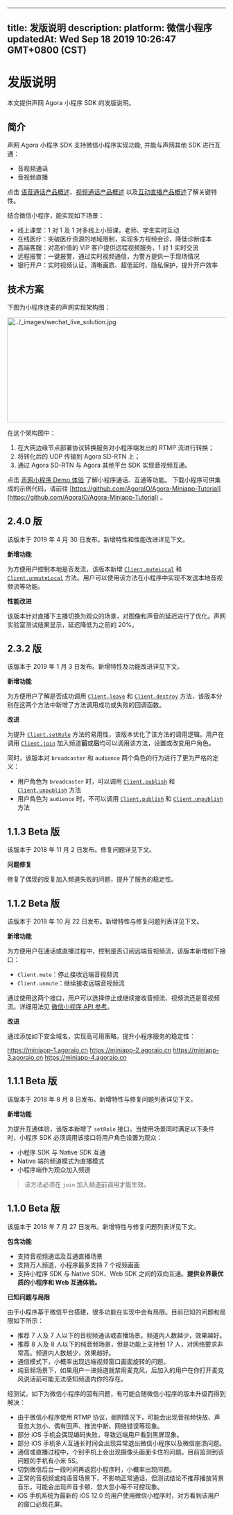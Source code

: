 
---
title: 发版说明
description: 
platform: 微信小程序
updatedAt: Wed Sep 18 2019 10:26:47 GMT+0800 (CST)
---
# 发版说明
本文提供声网 Agora 小程序 SDK 的发版说明。

## **简介**

声网 Agora 小程序 SDK 支持微信小程序实现功能, 并能与声网其他 SDK 进行互通：

-   音视频通话
-   音视频直播

点击 [语音通话产品概述](https://docs.agora.io/cn/Voice/product_voice?platform=All%20Platforms)、[视频通话产品概述](https://docs.agora.io/cn/Video/product_video?platform=All%20Platforms) 以及[互动直播产品概述](https://docs.agora.io/cn/Interactive%20Broadcast/product_live?platform=All%20Platforms)了解关键特性。


结合微信小程序，能实现如下场景：

-   线上课堂：1 对 1 及 1 对多线上小班课，老师、学生实时互动
-   在线医疗：突破医疗资源的地域限制，实现多方视频会诊，降低诊断成本
-   高端客服：对高价值的 VIP 客户提供远程视频服务，1 对 1 实时交流
-   远程报警：一键报警，通过实时视频通信，为警方提供一手现场情况
-   银行开户：实时视频认证，清晰画质、超低延时、隐私保护，提升开户效率

## 技术方案

下图为小程序连麦的声网实现架构图：

<img alt="../_images/wechat_live_solution.jpg" src="https://web-cdn.agora.io/docs-files/cn/wechat_live_solution.jpg" style="width: 601.6px; height: 240.8px;"/>

在这个架构图中：

1.  在大网边缘节点部署协议转换服务对小程序端发出的 RTMP 流进行转换；
2.  将转化后的 UDP 传输到 Agora SD-RTN 上；
3.  通过 Agora SD-RTN 与 Agora 其他平台 SDK 实现音视频互通。

点击 [声网小程序 Demo 体验](../../cn/Video/miniapp_demo.md) 了解小程序通话、互通等功能。
下载小程序可供集成的示例代码，请前往 [https://github.com/AgoraIO/Agora-Miniapp-Tutorial](https://github.com/AgoraIO/Agora-Miniapp-Tutorial) 。


## **2.4.0 版**

该版本于 2019 年 4 月 30 日发布。新增特性和性能改进详见下文。

**新增功能**

为方便用户控制本地是否发流，该版本新增 [`Client.muteLocal`](https://docs.agora.io/cn/Video/API%20Reference/wechat/interfaces/client.html#muteLocal) 和 [`Client.unmuteLocal`](https://docs.agora.io/cn/Video/API%20Reference/wechat/interfaces/client.html#unmuteLocal) 方法。用户可以使用该方法在小程序中实现不发送本地音视频流等功能。

**性能改进**

该版本针对直播下主播切换为观众的场景，对图像和声音的延迟进行了优化。声网实验室测试结果显示，延迟降低为之前的 20%。

## **2.3.2 版**

该版本于 2019 年 1 月 3 日发布。新增特性及功能改进详见下文。

**新增功能**

为方便用户了解是否成功调用 [`Client.leave`](https://docs.agora.io/cn/Video/API%20Reference/wechat/interfaces/client.html#leave) 和 [`Client.destroy`](https://docs.agora.io/cn/Video/API%20Reference/wechat/interfaces/client.html#destroy) 方法，该版本分别在这两个方法中新增了方法调用成功或失败的回调函数。

**改进**

为提升 [`Client.setRole`](https://docs.agora.io/cn/Video/API%20Reference/wechat/interfaces/client.html#setRole) 方法的易用性，该版本优化了该方法的调用逻辑。用户在调用 [`Client.join`](https://docs.agora.io/cn/Video/API%20Reference/wechat/interfaces/client.html#join) 加入频道**前**或**后**均可以调用该方法，设置或改变用户角色。

同时，该版本对 `broadcaster` 和 `audience` 两个角色的行为进行了更为严格的定义：

- 用户角色为 `broadcaster` 时，可以调用 [`Client.publish`](https://docs.agora.io/cn/Video/API%20Reference/wechat/interfaces/client.html#publish) 和 [`Client.unpublish`](https://docs.agora.io/cn/Video/API%20Reference/wechat/interfaces/client.html#unpublish) 方法
- 用户角色为 `audience` 时，不可以调用 [`Client.publish`](https://docs.agora.io/cn/Video/API%20Reference/wechat/interfaces/client.html#publish) 和 [`Client.unpublish`](https://docs.agora.io/cn/Video/API%20Reference/wechat/interfaces/client.html#unpublish) 方法


## **1.1.3 Beta 版**

该版本于 2018 年 11 月 2 日发布。修复问题详见下文。

**问题修复**

修复了偶现的反复加入频道失败的问题，提升了服务的稳定性。

## **1.1.2 Beta 版**

该版本于 2018 年 10 月 22 日发布。新增特性与修复问题列表详见下文。

**新增功能**

为方便用户在通话或直播过程中，控制是否订阅远端音视频流，该版本新增如下接口：

- `Client.mute`：停止接收远端音视频流
- `Client.unmute`：继续接收远端音视频流

通过使用这两个接口，用户可以选择停止或继续接收音频流、视频流还是音视频流。详细用法见 [微信小程序 API 参考](https://docs.agora.io/cn/Video/API%20Reference/wechat/index.html)。

**改进**

通过添加如下安全域名，实现高可用策略，提升小程序服务的稳定性：

https://miniapp-1.agoraio.cn
https://miniapp-2.agoraio.cn
https://miniapp-3.agoraio.cn
https://miniapp-4.agoraio.cn


## **1.1.1 Beta 版**

该版本于 2018 年 8 月 8 日发布。新增特性与修复问题列表详见下文。

**新增功能**

为提升互通体验，该版本新增了 `setRole` 接口。当使用场景同时满足以下条件时，小程序 SDK 必须调用该接口将用户角色设置为观众：

-   小程序 SDK 与 Native SDK 互通
-   Native 端的频道模式为直播模式
-   小程序端作为观众加入频道


> 该方法必须在 `join`  加入频道前调用才能生效。

## **1.1.0 Beta 版**

该版本于 2018 年 7 月 27 日发布。新增特性与修复问题列表详见下文。


**包含功能**

-   支持音视频通话及互通直播场景
-   支持万人频道，小程序最多支持 7 个视频画面
-   支持小程序 SDK 与 Native SDK、Web SDK 之间的双向互通。**提供业界最优质的小程序和 Web 互通体验。**


**已知问题与局限**

由于小程序基于微信平台搭建，很多功能在实现中会有局限。目前已知的问题和局限如下所示：

-   推荐 7 人及 7 人以下的音视频通话或直播场景。频道内人数越少，效果越好。
-   推荐 8 人及 8 人以下的纯音频场景，但是功能上支持到 17 人，对网络要求非常高。频道内人数越少，效果越好。
-   通信模式下，小概率出现远端视频窗口画面旋转的问题。
-   纯音频场景下，如果用户一进频道就禁用麦克风，后加入的用户在你打开麦克风说话前可能无法感知频道内你的存在。


经测试，如下为微信小程序的固有问题，有可能会随微信小程序的版本升级而得到解决：

-   由于微信小程序使用 RTMP 协议，弱网情况下，可能会出现音视频快放、声音忽大忽小、偶有回声、推流中断、网络错误等现象。
-   部分 iOS 手机会偶现编码失败，导致远端用户看到黑屏现象。
-   部分 iOS 手机多人互通长时间会出现异常退出微信小程序以及微信崩溃问题。
-   通信或直播过程中，个别手机上会出现摄像头画面卡住的问题。目前监测到该问题的手机有小米 5S。
-   切到微信后台一段时间再返回小程序时，小概率出现问题。
-   正常的音视频或纯语音场景下，不影响正常通话，但测试结论不推荐播放背景音乐，可能会出现声音卡顿、忽大忽小等不可控现象。
-   iOS 手机系统为最新的 iOS 12.0 的用户使用微信小程序时，对方看到该用户的窗口必现花屏。



